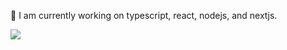 🔭 I am currently working on typescript, react, nodejs, and nextjs.

<!--![](https://github-readme-stats.vercel.app/api/top-langs/?username=bhaireshm&theme=graywhite&hide_border=true&include_all_commits=true&count_private=false&layout=compact)-->
<!--![](https://github-readme-stats.vercel.app/api?username=bhaireshm&theme=transparent&hide_border=true&include_all_commits=true&count_private=true&hide_title=true)<br/>-->
<!--![](https://github-readme-streak-stats.herokuapp.com/?user=bhaireshm&theme=graywhite&exclude_days=Sun%2CSat&hide_border=true)<br/>-->
![](https://github-trophies.vercel.app/?username=bhaireshm&no-frame=true&no-bg=false&margin-w=4)
